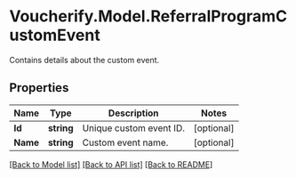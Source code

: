 # Voucherify.Model.ReferralProgramCustomEvent
Contains details about the custom event.

## Properties

Name | Type | Description | Notes
------------ | ------------- | ------------- | -------------
**Id** | **string** | Unique custom event ID. | [optional] 
**Name** | **string** | Custom event name. | [optional] 

[[Back to Model list]](../README.md#documentation-for-models) [[Back to API list]](../README.md#documentation-for-api-endpoints) [[Back to README]](../README.md)

